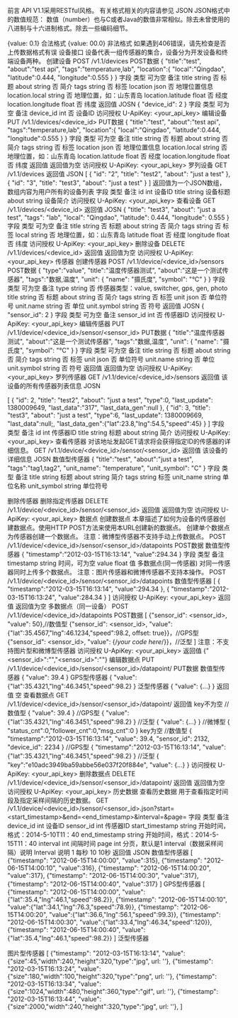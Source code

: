 前言
API V1.1采用RESTful风格。
有关格式相关的内容请参见 JSON
 JSON格式中的数值规范：
 数值（number）也与C或者Java的数值非常相似。除去未曾使用的八进制与十六进制格式。除去一些编码细节。
  
 {value: 0.1} 合法格式
 {value: 00.0} 非法格式
 如果遇到406错误，请先检查是否上传数据格式有误
设备接口
设备代表一组传感器的集合，设备分为开发设备和终端设备两种。
创建设备
POST
/v1.1/devices
POST数据
{
  "title":"test",
  "about":"test api",
  "tags":"temperature,lab",
  "location":{
    "local":"Qingdao",
    "latitude":0.444,
    "longitude":0.555
  }
}
字段	类型	可为空	备注
title	string	否	标题
about	string	否	简介
tags	string	否	标签
location	json	否	地理位置信息
location.local	string	否	地理位置，如：山东青岛
location.latitude	float	否	经度
location.longitude	float	否	纬度
返回值
JOSN
{
  "device_id": 2
}
字段	类型	可为空	备注
device_id	int	否	设备ID
访问授权
U-ApiKey: <your_api_key>
编辑设备
PUT
/v1.1/devices/<device_id>
PUT数据
{
  "title":"test",
  "about":"test api",
  "tags":"temperature,lab",
  "location":{
    "local":"Qingdao",
    "latitude":0.444,
    "longitude":0.555
  }
}
字段	类型	可为空	备注
title	string	否	标题
about	string	否	简介
tags	string	否	标签
location	json	否	地理位置信息
location.local	string	否	地理位置，如：山东青岛
location.latitude	float	否	经度
location.longitude	float	否	纬度
返回值
返回值为空
访问授权
U-ApiKey: <your_api_key>
罗列设备
GET
/v1.1/devices
返回值
JSON
[
  {
    "id": "2",
    "title": "test2",
    "about": "just a test"
  },
  {
    "id": "3",
    "title": "test3",
    "about": "just a test"
  }
]
返回值为一个JSON数组，数组内容为用户所有的设备列表
字段	类型	备注
id	int	设备ID
title	string	设备标题
about	string	设备简介
访问授权
U-ApiKey: <your_api_key>
查看设备
GET
/v1.1/devices/<device_id>
返回值
JOSN
{
  "title": "test3",
  "about": "just a test",
  "tags": "lab",
  "local": "Qingdao",
  "latitude": 0.444,
  "longitude": 0.555
}
字段	类型	可为空	备注
title	string	否	标题
about	string	否	简介
tags	string	否	标签
local	string	否	地理位置，如：山东青岛
latitude	float	否	经度
longitude	float	否	纬度
访问授权
U-ApiKey: <your_api_key>
删除设备
DELETE
/v1.1/devices/<device_id>
返回值
返回值为空
访问授权
U-ApiKey: <your_api_key>
传感器
创建传感器
POST
/v1.1/device/<device_id>/sensors
POST数据
{
  "type":"value",
  "title":"温度传感器测试",
  "about":"这是一个测试传感器",
  "tags":"数据,温度",
  "unit": {
     "name": "摄氏度",
     "symbol": "°C"
   }
}
字段	类型	可为空	备注
type	string	否	传感器类型：value, switcher, gps, gen, photo
title	string	否	标题
about	string	否	简介
tags	string	否	标签
unit	json	否	单位符号
unit.name	string	否	单位
unit.symbol	string	否	符号
返回值
JOSN
{
  "sensor_id": 2
}
字段	类型	可为空	备注
sensor_id	int	否	传感器ID
访问授权
U-ApiKey: <your_api_key>
编辑传感器
PUT
/v1.1/device/<device_id>/sensor/<sensor_id>
PUT数据
{
  "title":"温度传感器测试",
  "about":"这是一个测试传感器",
  "tags":"数据,温度",
  "unit": {
     "name": "摄氏度",
     "symbol": "°C"
   }
}
字段	类型	可为空	备注
title	string	否	标题
about	string	否	简介
tags	string	否	标签
unit	json	否	单位符号
unit.name	string	否	单位
unit.symbol	string	否	符号
返回值
返回值为空
访问授权
U-ApiKey: <your_api_key>
罗列传感器
GET
/v1.1/device/<device_id>/sensors
返回值
该设备的所有传感器列表信息
JOSN

[
  {
    "id": 2,
    "title": "test2",
    "about": "just a test",
    "type":0,
    "last_update": 1380009649,
    "last_data":"317",
    "last_data_gen":null
  },
  {
    "id": 3,
    "title": "test3",
    "about": "just a test",
    "type":6,
    "last_update": 1380009669,
    "last_data":null;,
    "last_data_gen":{"lat":23.8,"lng":54.5,"speed":45}
  }
]
字段	类型	备注
id	int	传感器ID
title	string	标题
about	string	简介
访问授权
U-ApiKey: <your_api_key>
查看传感器
对该地址发起GET请求将会获得指定ID的传感器的详细信息。
GET
/v1.1/device/<device_id>/sensor/<sensor_id>
返回值
该设备的详细信息
JOSN
数值型传感器
{
  "title":"test",
  "about":"just a test",
  "tags":"tag1,tag2",
  "unit_name": "temperature",
  "unit_symbol": "C"
}
字段	类型	备注
title	string	标题
about	string	简介
tags	string	标签
unit_name	string	单位名称
unit_symbol	string	单位符号

删除传感器
删除指定传感器
DELETE
/v1.1/device/<device_id>/sensor/<sensor_id>
返回值
返回值为空
访问授权
U-ApiKey: <your_api_key>
数据点
创建数据点
本章描述了如何为设备的传感器创建数据点。使用HTTP POST方法来使用本URL创建新的数据点。
创建单个数据点
为传感器创建一个数据点。
注意：微博型传感器不支持手动上传数据点。
POST
/v1.1/device/<device_id>/sensor/<sensor_id>/datapoints
POST数据
数值型传感器
{
  "timestamp":"2012-03-15T16:13:14",
  "value":294.34
}
字段	类型	备注
timestamp	string	时间，可为空
value	float	值
多数据点(同一传感器)
对同一传感器同时上传多个数据点。
注意：图片传感器和微博传感器不支持本操作。
POST
/v1.1/device/<device_id>/sensor/<sensor_id>/datapoints
数值型传感器
[
  {
    "timestamp":"2012-03-15T16:13:14",
    "value":294.34
  },
  {
    "timestamp":"2012-03-15T16:13:24",
    "value":284.34
  }
]
访问授权
U-ApiKey: <your_api_key>
返回值
返回值为空
多数据点（同一设备）
POST
/v1.1/device/<device_id>/datapoints
POST数据
[
  {"sensor_id": <sensor_id>, "value": 50},//数值型
  {"sensor_id": <sensor_id>, "value": {"lat":35.4567,"lng":46.1234,"speed":98.2, offset: true}}，//GPS型
  {"sensor_id": <sensor_id>, "value": {/*your code here*/}}，//泛型
]
注意：不支持图片型和微博型传感器
访问授权
U-ApiKey: <your_api_key>
返回值
{"<sensor_id>":"","<sensor_id>":""}
编辑数据点
PUT
/v1.1/device/<device_id>/sensor/<sensor_id>/datapoint/<key>
PUT数据
数值型传感器
{
  "value": 39.4
}
GPS型传感器
{
  "value": {"lat":35.4321,"lng":46.3451,"speed":98.2}
}
泛型传感器
{
  "value": {...}
}
返回值
空
查看数据点
GET
/v1.1/device/<device_id>/sensor/<sensor_id>/datapoint/<key>
返回值
key不为空
//数值型
{
  "value": 39.4
}
//GPS型
{
 "value": {"lat":35.4321,"lng":46.3451,"speed":98.2}
}
//泛型
{
 "value": {...}
}
//微博型
{
  "status_cnt":0,"follower_cnt":0,"msg_cnt":0
}
key为空
//数值型
{
  "timestamp":"2012-03-15T16:13:14",
  "value": 39.4,
  "sensor_id": 2132,
  "device_id": 2234
}
//GPS型
{
  "timestamp":"2012-03-15T16:13:14",
  "value": {"lat":35.4321,"lng":46.3451,"speed":98.2}
}
//泛型
{
  "key":"e10adc3949ba59abbe56e037f20f884e",
  "value": {...}
}
访问授权
U-ApiKey: <your_api_key>
删除数据点
DELETE
/v1.1/device/<device_id>/sensor/<sensor_id>/datapoint/<key>
返回值
 返回值为空
访问授权
U-ApiKey: <your_api_key>
历史数据
查看历史数据
用于查看指定时间段及指定采样间隔的历史数据。
GET
/v1.1/device/<device_id>/sensor/<sensor_id>.json?start=<start_timestamp>&end=<end_timestamp>&interval=<interval>&page=<page>
字段	类型	备注
device_id	int	设备ID
sensor_id	int	传感器ID
start_timestamp	string	开始时间，格式：2014-5-10T11：40
end_timestamp	string	开始时间，格式：2014-5-15T11：40
interval	int	间隔时间
page	int	分页，默认是1
interval（数据采样间隔）说明
Interval	说明
1	每秒
10	10秒
返回值
JSON
数值型传感器
[
  {"timestamp": "2012-06-15T14:00:00", "value":315},
  {"timestamp": "2012-06-15T14:00:10", "value":316},
  {"timestamp": "2012-06-15T14:00:20", "value":317},
  {"timestamp": "2012-06-15T14:00:30", "value":317},
  {"timestamp": "2012-06-15T14:00:40", "value":317}
]
GPS型传感器
[
  {"timestamp": "2012-06-15T14:00:00", "value":{"lat":35.4,"lng":46.1,"speed":98.2}},
  {"timestamp": "2012-06-15T14:00:10", "value":{"lat":34.1,"lng":76.3,"speed":78.9}},
  {"timestamp": "2012-06-15T14:00:20", "value":{"lat":36.6,"lng":56.1,"speed":99.3}},
  {"timestamp": "2012-06-15T14:00:30", "value":{"lat":33.4,"lng":46.34,"speed":120}},
  {"timestamp": "2012-06-15T14:00:40", "value":{"lat":35.4,"lng":46.1,"speed":98.2}}
]
泛型传感器
 
图片型传感器
[
  {"timestamp": "2012-03-15T16:13:14", "value":{"size":45,"width":240,"height":320,"type":"jpg", url: ''},
  {"timestamp": "2012-03-15T16:13:24", "value":{"size":180,"width":100,"height":320,"type":"png", url: ''},
  {"timestamp": "2012-03-15T16:13:34", "value":{"size":1024,"width":480,"height":360,"type":"gif", url: ''},
  {"timestamp": "2012-03-15T16:13:44", "value":{"size":2000,"width":240,"height":320,"type":"jpg", url: ''},
]